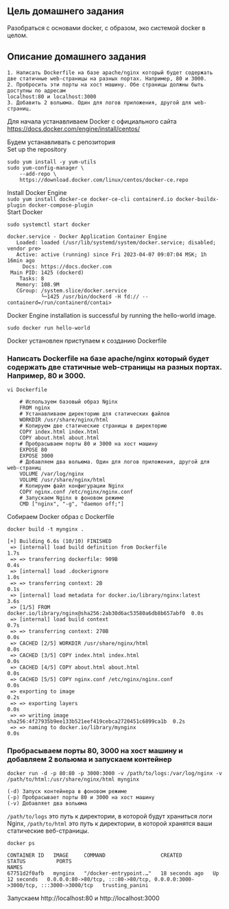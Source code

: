 Цель домашнего задания
----------------------
Разобраться с основами docker, с образом, эко системой docker в целом.

Описание домашнего задания
--------------------------
```
1. Написать Dockerfile на базе apache/nginx который будет содержать две статичные web-страницы на разных портах. Например, 80 и 3000.
2. Пробросить эти порты на хост машину. Обе страницы должны быть доступны по адресам
localhost:80 и localhost:3000
3. Добавить 2 вольюма. Один для логов приложения, другой для web-страниц.
```
Для начала устанавливаем Docker c официального сайта https://docs.docker.com/engine/install/centos/

Будем устанавливать с репозитория    
Set up the repository    
```
sudo yum install -y yum-utils
sudo yum-config-manager \
    --add-repo \
    https://download.docker.com/linux/centos/docker-ce.repo
```
Install Docker Engine    
``sudo yum install docker-ce docker-ce-cli containerd.io docker-buildx-plugin docker-compose-plugin``    
Start Docker    
```
sudo systemctl start docker

docker.service - Docker Application Container Engine
   Loaded: loaded (/usr/lib/systemd/system/docker.service; disabled; vendor pre>
   Active: active (running) since Fri 2023-04-07 09:07:04 MSK; 1h 16min ago
     Docs: https://docs.docker.com
 Main PID: 1425 (dockerd)
    Tasks: 8
   Memory: 108.9M
   CGroup: /system.slice/docker.service
           └─1425 /usr/bin/dockerd -H fd:// --containerd=/run/containerd/contai>
```
Docker Engine installation is successful by running the hello-world image.    

``sudo docker run hello-world``

Docker установлен приступаем к созданию Dockerfile    

 ### Написать Dockerfile на базе apache/nginx который будет содержать две статичные web-страницы на разных портах. Например, 80 и 3000.
```
vi Dockerfile

    # Используем базовый образ Nginx
    FROM nginx
    # Устанавливаем директорию для статических файлов
    WORKDIR /usr/share/nginx/html
    # Копируем две статические страницы в директорию
    COPY index.html index.html
    COPY about.html about.html
    # Пробрасываем порты 80 и 3000 на хост машину
    EXPOSE 80
    EXPOSE 3000
    # Добавляем два вольюма. Один для логов приложения, другой для web-страниц
    VOLUME /var/log/nginx
    VOLUME /usr/share/nginx/html
    # Копируем файл конфигурации Nginx
    COPY nginx.conf /etc/nginx/nginx.conf
    # Запускаем Nginx в фоновом режиме
    CMD ["nginx", "-g", "daemon off;"]
```
Собираем Docker образ с Dockerfile    

`` docker build -t mynginx . ``    
```
[+] Building 6.6s (10/10) FINISHED                                              
 => [internal] load build definition from Dockerfile                       1.7s
 => => transferring dockerfile: 909B                                       0.4s
 => [internal] load .dockerignore                                          1.0s
 => => transferring context: 2B                                            0.1s
 => [internal] load metadata for docker.io/library/nginx:latest            3.6s
 => [1/5] FROM docker.io/library/nginx@sha256:2ab30d6ac53580a6db8b657abf0  0.0s
 => [internal] load build context                                          0.7s
 => => transferring context: 270B                                          0.0s
 => CACHED [2/5] WORKDIR /usr/share/nginx/html                             0.0s
 => CACHED [3/5] COPY index.html index.html                                0.0s
 => CACHED [4/5] COPY about.html about.html                                0.0s
 => CACHED [5/5] COPY nginx.conf /etc/nginx/nginx.conf                     0.0s
 => exporting to image                                                     0.2s
 => => exporting layers                                                    0.0s
 => => writing image sha256:4f27935b9ee133b521eef419cebca2720451c6899ca1b  0.2s
 => => naming to docker.io/library/mynginx                                 0.0s
```
### Пробрасываем порты 80, 3000 на хост машину и добавляем 2 вольюма и запускаем контейнер
```
docker run -d -p 80:80 -p 3000:3000 -v /path/to/logs:/var/log/nginx -v /path/to/html:/usr/share/nginx/html mynginx

(-d) Запуск контейнера в фоновом режиме    
(-p) Пробрасывает порты 80 и 3000 на хост машину    
(-v) Добавляет два вольюма    
```

``/path/to/logs`` это путь к директории, в которой будут храниться логи     Nginx,                                                                               ``/path/to/html`` это путь к директории, в которой хранятся ваши статические веб-страницы.    
```
docker ps

CONTAINER ID   IMAGE     COMMAND                  CREATED          STATUS          PORTS                                                                          NAMES
67751d2f0afb   mynginx   "/docker-entrypoint.…"   18 seconds ago   Up 12 seconds   0.0.0.0:80->80/tcp, :::80->80/tcp, 0.0.0.0:3000->3000/tcp, :::3000->3000/tcp   trusting_panini
```

Запускаем  http://localhost:80 и http://localhost:3000